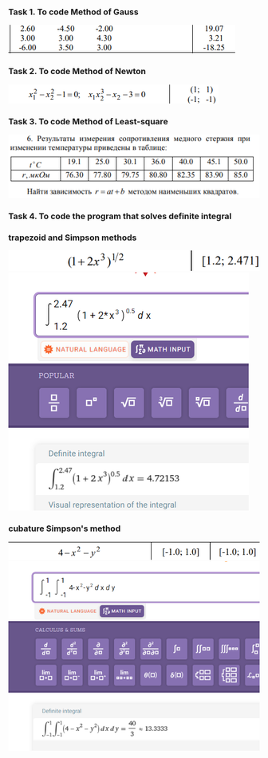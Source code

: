 <h3>Task 1. To code Method of Gauss</h3>
<img src="/img/gauss-task.png">
<h3>Task 2. To code Method of Newton</h3>
<img src="/img/newton-task.png">
<h3>Task 3. To code Method of Least-square</h3>
<img src="/img/least-square-task.png">
<h3>Task 4. To code the program that solves definite integral</h3>
<h3>trapezoid and Simpson methods</h3>
<img src="/img/task-trape-sim.png"><br>
<img src="/img/sim-trape.png"><br>
<h3>cubature Simpson's method</h3>
<img src="/img/sim-cubature-task.png"><br>
<img src="/img/sim-cubature.png"><br>
